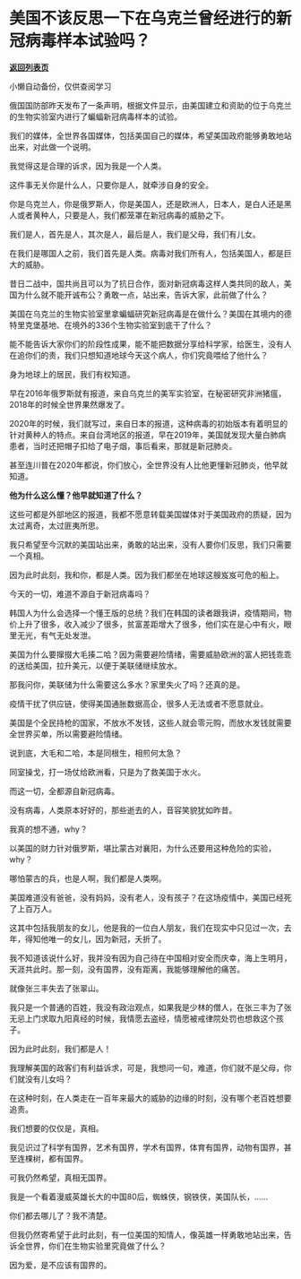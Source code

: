 # 美国不该反思一下在乌克兰曾经进行的新冠病毒样本试验吗？

[**返回列表页**](/gzh/记忆承载3)

小懒自动备份，仅供查阅学习

俄国国防部昨天发布了一条声明，根据文件显示，由美国建立和资助的位于乌克兰的生物实验室内进行了蝙蝠新冠病毒样本的试验。

  

我们的媒体，全世界各国媒体，包括美国自己的媒体，希望美国政府能够勇敢地站出来，对此做一个说明。  

  

我觉得这是合理的诉求，因为我是一个人类。

  

这件事无关你是什么人，只要你是人，就牵涉自身的安全。  

  

你是乌克兰人，你是俄罗斯人，你是美国人，还是欧洲人，日本人，是白人还是黑人或者黄种人，只要是人，我们都笼罩在新冠病毒的威胁之下。  

  

我们是人，首先是人，其次是人，最后是人，我们是父母，我们有儿女。  

  

在我们是哪国人之前，我们首先是人类。病毒对我们所有人，包括美国人，都是巨大的威胁。

  

昔日二战中，国共尚且可以为了抗日合作，面对新冠病毒这样人类共同的敌人，美国为什么就不能开诚布公？勇敢一点，站出来，告诉大家，此前做了什么？  

  

美国在乌克兰的生物实验室里拿蝙蝠研究新冠病毒是在做什么？美国在其境内的德特里克堡基地、在境外的336个生物实验室到底干了什么？

  

能不能告诉大家你们的阶段性成果，能不能把数据分享给科学家，给医生，没有人在追你们的责，我们只想知道地球今天这个病人，你们究竟喂给了他什么？

  

身为地球上的居民，我们有权知道。

  

早在2016年俄罗斯就有报道，来自乌克兰的美军实验室，在秘密研究非洲猪瘟，2018年的时候全世界果然爆发了。

  

2020年的时候，我们就写过，来自日本的报道，这种病毒的初始版本有着明显的针对黄种人的特点。来自台湾地区的报道，早在2019年，美国就发现大量白肺病患者，当时还把帽子扣给了电子烟，事后看来，那就是新冠肺炎。

  

甚至连川普在2020年都说，你们放心，全世界没有人比他更懂新冠肺炎，他早就知道。  

  

 **他为什么这么懂？他早就知道了什么？**

  

这些可都是外部地区的报道，我都不愿意转载美国媒体对于美国政府的质疑，因为太过离奇，太过匪夷所思。

  

我只希望至今沉默的美国站出来，勇敢的站出来，没有人要你们反思，我们只需要一个真相。  

  

因为此时此刻，我和你，都是人类。因为我们都坐在地球这艘岌岌可危的船上。

  

今天的一切，难道不源自于新冠病毒吗？

  

韩国人为什么会选择一个懂王版的总统？我们在韩国的读者跟我讲，疫情期间，物价上升了很多，收入减少了很多，贫富差距增大了很多，他们实在是心中有火，眼里无光，有气无处发泄。  

  

美国为什么要撺掇大毛揍二哈？因为需要避险情绪，需要威胁欧洲的富人把钱乖乖的送给美国，拉升美元，以便于美联储继续放水。  

  

那我问你，美联储为什么需要这么多水？家里失火了吗？还真的是。  

  

疫情干扰了供应链，使得美国通胀数据高企，很多人无法或者不愿意就业。  

  

美国是个全民持枪的国家，不放水不发钱，这些人就会零元购，而放水发钱就需要全世界买单，所以需要避险情绪。

  

说到底，大毛和二哈，本是同根生，相煎何太急？

  

同室操戈，打一场仗给欧洲看，只是为了救美国于水火。

  

而这一切，全都源自新冠病毒。  

  

没有病毒，人类原本好好的，那些逝去的人，音容笑貌犹如昨昔。

  

我真的想不通，why？  

  

以美国的财力针对俄罗斯，堪比蒙古对襄阳，为什么还要用这种危险的实验，why？

  

哪怕蒙古的兵，也是人啊，我们都是人类啊。  

  

美国难道没有爸爸，没有妈妈，没有老人，没有孩子？在这场疫情中，美国已经死了上百万人。  

  

这其中包括我朋友的女儿，他是我的一位白人朋友，我们在现实中只见过一次，去年，得知他唯一的女儿，因为新冠，夭折了。  

  

我不知道该说什么好，我并没有因为自己待在中国相对安全而庆幸，海上生明月，天涯共此时。那一刻，没有国界，没有距离，我能够理解他的痛苦。  

  

就像张三丰失去了张翠山。  

  

我只是一个普通的百姓，我没有政治观点，如果我是少林的僧人，在张三丰为了张无忌上门求取九阳真经的时候，我情愿去盗经，情愿被戒律院处罚也想救这个孩子。  

  

因为此时此刻，我们都是人！

  

我理解美国的政客们有利益诉求，可是，我想问一句，难道，你们就不是父母，你们就没有儿女吗？  

  

在这种时刻，在人类走在一百年来最大的威胁的边缘的时刻，没有哪个老百姓想要追责。

  

我们想要的仅仅是，真相。

  

我见识过了科学有国界，艺术有国界，学术有国界，体育有国界，动物有国界，甚至连棵树，都有国界。

  

可我仍然希望，真相无国界。

  

我是一个看着漫威英雄长大的中国80后，蜘蛛侠，钢铁侠，美国队长，......

  

你们都去哪儿了？我不清楚。

  

但我仍然寄希望于此时此刻，有一位美国的知情人，像英雄一样勇敢地站出来，告诉全世界，你们在生物实验里究竟做了什么？  

  

因为爱，是不应该有国界的。

